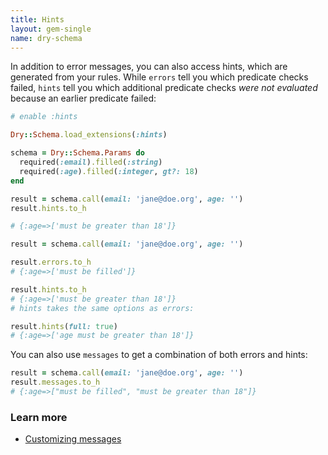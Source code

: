 ```yaml
---
title: Hints
layout: gem-single
name: dry-schema
---
```


In addition to error messages, you can also access hints, which are generated from your rules. While `errors` tell you which predicate checks failed, `hints` tell you which additional predicate checks *were not evaluated* because an earlier predicate failed:

```ruby
# enable :hints

Dry::Schema.load_extensions(:hints)

schema = Dry::Schema.Params do
  required(:email).filled(:string)
  required(:age).filled(:integer, gt?: 18)
end

result = schema.call(email: 'jane@doe.org', age: '')
result.hints.to_h

# {:age=>['must be greater than 18']}

result = schema.call(email: 'jane@doe.org', age: '')

result.errors.to_h
# {:age=>['must be filled']}

result.hints.to_h
# {:age=>['must be greater than 18']}
# hints takes the same options as errors:

result.hints(full: true)
# {:age=>['age must be greater than 18']}
```

You can also use `messages` to get a combination of both errors and hints:

```ruby
result = schema.call(email: 'jane@doe.org', age: '')
result.messages.to_h
# {:age=>["must be filled", "must be greater than 18"]}
```

### Learn more

- [Customizing messages](/gems/dry-schema/error-messages)
